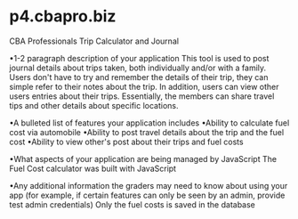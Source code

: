 p4.cbapro.biz
=============

CBA Professionals Trip Calculator and Journal

•1-2 paragraph description of your application
 This tool is used to post journal details about trips taken, both individually and/or with a family.
 Users don't have to try and remember the details of their trip, they can simple refer to their notes about the trip.
 In addition, users can view other users entries about their trips.
 Essentially, the members can share travel tips and other details about specific locations.

•A bulleted list of features your application includes
 •Ability to calculate fuel cost via automobile
 •Ability to post travel details about the trip and the fuel cost
 •Ability to view other's post about their trips and fuel costs

•What aspects of your application are being managed by JavaScript
 The Fuel Cost calculator was built with JavaScript

•Any additional information the graders may need to know about using your app (for example, if certain features can only be seen by an admin, provide test admin credentials)
 Only the fuel costs is saved in the database
